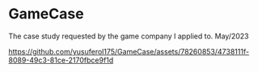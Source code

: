# GameCase
  The case study requested by the game company I applied to. May/2023


https://github.com/yusuferol175/GameCase/assets/78260853/4738111f-8089-49c3-81ce-2170fbce9f1d

